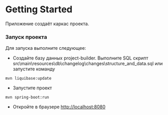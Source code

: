 # Getting Started
Приложение создаёт каркас проекта.

### Запуск проекта
Для запуска выполните следующее:
* Создайте базу данных project-builder.
Выполните SQL скрипт src\main\resources\db\changelog\changes\structure_and_data.sql 
или запустите команду 
```
mvn liquibase:update
```
* Запустите проект
```
mvn spring-boot:run
```
* Откройте в браузере [http://localhost:8080](http://localhost:8080)
